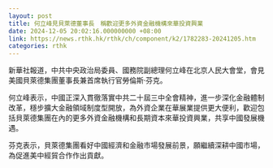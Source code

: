 ```yaml
---
layout: post
title: 何立峰見貝萊德董事長　稱歡迎更多外資金融機構來華投資興業
date: 2024-12-05 20:02:16.000000000 +08:00
link: https://news.rthk.hk/rthk/ch/component/k2/1782283-20241205.htm
categories: rthk
---
```


新華社報道，中共中央政治局委員、國務院副總理何立峰在北京人民大會堂，會見美國貝萊德集團董事長兼首席執行官勞倫斯·芬克。

何立峰表示，中國正深入貫徹落實中共二十屆三中全會精神，進一步深化金融體制改革，穩步擴大金融領域制度型開放，為外資企業在華展業提供更大便利，歡迎包括貝萊德集團在內的更多外資金融機構和長期資本來華投資興業，共享中國發展機遇。

芬克表示，貝萊德集團看好中國經濟和金融市場發展前景，願繼續深耕中國市場，為促進美中經貿合作作出貢獻。
